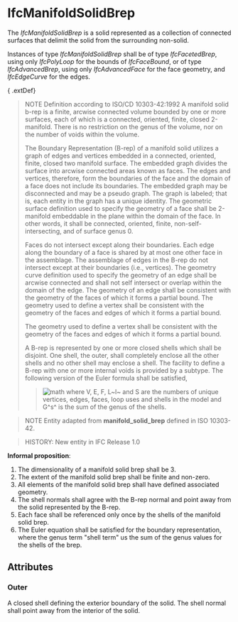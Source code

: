 # IfcManifoldSolidBrep

The _IfcManifoldSolidBrep_ is a solid represented as a collection of connected surfaces that delimit the solid from the surrounding non-solid.
<!-- end of short definition -->

Instances of type _IfcManifoldSolidBrep_ shall be of type _IfcFacetedBrep_, using only _IfcPolyLoop_ for the bounds of _IfcFaceBound_, or of type _IfcAdvancedBrep_, using only _IfcAdvancedFace_ for the face geometry, and _IfcEdgeCurve_ for the edges.

{ .extDef}
> NOTE Definition according to ISO/CD 10303-42:1992
> A manifold solid b-rep is a finite, arcwise connected volume bounded by one or more surfaces, each of which is a connected, oriented, finite, closed 2-manifold. There is no restriction on the genus of the volume, nor on the number of voids within the volume.
>
> The Boundary Representation (B-rep) of a manifold solid utilizes a graph of edges and vertices embedded in a connected, oriented, finite, closed two manifold surface. The embedded graph divides the surface into arcwise connected areas known as faces. The edges and vertices, therefore, form the boundaries of the face and the domain of a face does not include its boundaries. The embedded graph may be disconnected and may be a pseudo graph. The graph is labeled; that is, each entity in the graph has a unique identity. The geometric surface definition used to specify the geometry of a face shall be 2-manifold embeddable in the plane within the domain of the face. In other words, it shall be connected, oriented, finite, non-self-intersecting, and of surface genus 0.
>
> Faces do not intersect except along their boundaries. Each edge along the boundary of a face is shared by at most one other face in the assemblage. The assemblage of edges in the B-rep do not intersect except at their boundaries (i.e., vertices). The geometry curve definition used to specify the geometry of an edge shall be arcwise connected and shall not self intersect or overlap within the domain of the edge. The geometry of an edge shall be consistent with the geometry of the faces of which it forms a partial bound. The geometry used to define a vertex shall be consistent with the geometry of the faces and edges of which it forms a partial bound.
>
> The geometry used to define a vertex shall be consistent with the geometry of the faces and edges of which it forms a partial bound.
>
> A B-rep is represented by one or more closed shells which shall be disjoint. One shell, the outer, shall completely enclose all the other shells and no other shell may enclose a shell. The facility to define a B-rep with one or more internal voids is provided by a subtype. The following version of the Euler formula shall be satisfied,
>
>> ![math](../../../../figures/ifcmanifoldsolidbrep-math1.gif)
> where V, E, F, L~l~ and S are the numbers of unique vertices, edges, faces, loop uses and shells in the model and G^s^ is the sum of the genus of the shells.
>


> NOTE Entity adapted from **manifold_solid_brep** defined in ISO 10303-42.

> HISTORY: New entity in IFC Release 1.0



**Informal proposition**:

1. The dimensionality of a manifold solid brep shall be 3.
2. The extent of the manifold solid brep shall be finite and non-zero.
3. All elements of the manifold solid brep shall have defined associated geometry.
4. The shell normals shall agree with the B-rep normal and point away from the solid represented by the B-rep.
5. Each face shall be referenced only once by the shells of the manifold solid brep.
6. The Euler equation shall be satisfied for the boundary representation, where the genus term "shell term" us the sum of the genus values for the shells of the brep.

## Attributes

### Outer
A closed shell defining the exterior boundary of the solid. The shell normal shall point away from the interior of the solid.
